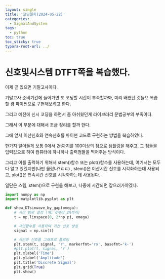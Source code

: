```yaml
---
layout: single
title: '코딩일지(2024-05-22)'
categories:
  - SignalAndSystem
tags:
  - python
toc: true
toc_sticky: true
typora-root-url: ../
---
```








# 신호및시스템 DTFT쪽을 복습했다.



이제 곧 있으면 기말고사이다. 

기말고사 준비기간에 들어가면 또 코딩할 시간이 부족할까봐, 미리 배웠던 것들으 복습할 겸 파이썬으로 구현해보려고 한다.

그리고 예전에 신시 코딩을 하면서 좀 아쉬웠던게 라이브러리 문법공부의 부족이다.

그래서 이 부분에 대해서 조금 정리를 할까 한다.



그에 앞서 이산신호와 연속신호를 파이썬 코드로 구현하는 방법을 복습하였다.

한가지 알아둘게 보통 0에서 2π까지를 100이상의 점으로 샘플링을 해주고, 그 점들을 입력값으로 하여 컴퓨터에 하나하나 출력점들을 찍어주는 방식이다.

그리고 이를 출력하기 위해서 stem()함수 또는 plot()함수를 사용하는데, 여기서는 모두 다 알고 있겠지만(나만 몰랐나?ㄷㄷ) , stem()은 이산시간 신호를 시각화하는데 사용되고, plot()은 연속시간 신호를 시각화하는데 사용된다.

일단은 스템, stem()으로 구현을 해보고, 나중에 시간되면 잡으러가야겠다.



```python
import numpy as np
import matplotlib.pyplot as plt

def show_DTsinwave_by_gap(omega):
    # 시간 범위 설정 (예: 0부터 2π까지)
    t = np.linspace(0, 2*np.pi, omega)

    # 사인함수를 사용하여 이산 신호 생성
    signal = np.sin(t)

    # 시간과 신호를 그래프로 플로팅
    plt.stem(t, signal, 'r', markerfmt='ro', basefmt='k-')
    #plt.plot(t, signal, 'r')
    plt.xlabel('Time')
    plt.ylabel('Amplitude')
    plt.title('Discrete Signal')
    plt.grid(True)
    plt.show()
```









